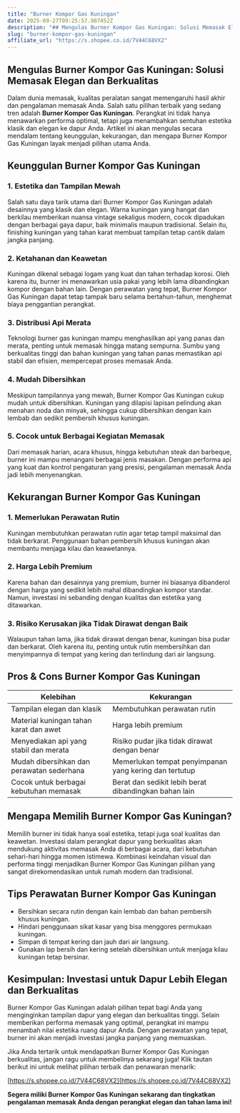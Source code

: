 ```yaml
---
title: "Burner Kompor Gas Kuningan"
date: 2025-09-27T09:25:57.987452Z
description: "## Mengulas Burner Kompor Gas Kuningan: Solusi Memasak Elegan dan Berkualitas..."
slug: "burner-kompor-gas-kuningan"
affiliate_url: "https://s.shopee.co.id/7V44C68VX2"
---
```

## Mengulas Burner Kompor Gas Kuningan: Solusi Memasak Elegan dan Berkualitas

Dalam dunia memasak, kualitas peralatan sangat memengaruhi hasil akhir dan pengalaman memasak Anda. Salah satu pilihan terbaik yang sedang tren adalah **Burner Kompor Gas Kuningan**. Perangkat ini tidak hanya menawarkan performa optimal, tetapi juga menambahkan sentuhan estetika klasik dan elegan ke dapur Anda. Artikel ini akan mengulas secara mendalam tentang keunggulan, kekurangan, dan mengapa Burner Kompor Gas Kuningan layak menjadi pilihan utama Anda.

## Keunggulan Burner Kompor Gas Kuningan

### 1. Estetika dan Tampilan Mewah

Salah satu daya tarik utama dari Burner Kompor Gas Kuningan adalah desainnya yang klasik dan elegan. Warna kuningan yang hangat dan berkilau memberikan nuansa vintage sekaligus modern, cocok dipadukan dengan berbagai gaya dapur, baik minimalis maupun tradisional. Selain itu, finishing kuningan yang tahan karat membuat tampilan tetap cantik dalam jangka panjang.

### 2. Ketahanan dan Keawetan

Kuningan dikenal sebagai logam yang kuat dan tahan terhadap korosi. Oleh karena itu, burner ini menawarkan usia pakai yang lebih lama dibandingkan kompor dengan bahan lain. Dengan perawatan yang tepat, Burner Kompor Gas Kuningan dapat tetap tampak baru selama bertahun-tahun, menghemat biaya penggantian perangkat.

### 3. Distribusi Api Merata

Teknologi burner gas kuningan mampu menghasilkan api yang panas dan merata, penting untuk memasak hingga matang sempurna. Sumbu yang berkualitas tinggi dan bahan kuningan yang tahan panas memastikan api stabil dan efisien, mempercepat proses memasak Anda.

### 4. Mudah Dibersihkan

Meskipun tampilannya yang mewah, Burner Kompor Gas Kuningan cukup mudah untuk dibersihkan. Kuningan yang dilapisi lapisan pelindung akan menahan noda dan minyak, sehingga cukup dibersihkan dengan kain lembab dan sedikit pembersih khusus kuningan.

### 5. Cocok untuk Berbagai Kegiatan Memasak

Dari memasak harian, acara khusus, hingga kebutuhan steak dan barbeque, burner ini mampu menangani berbagai jenis masakan. Dengan performa api yang kuat dan kontrol pengaturan yang presisi, pengalaman memasak Anda jadi lebih menyenangkan.

## Kekurangan Burner Kompor Gas Kuningan

### 1. Memerlukan Perawatan Rutin

Kuningan membutuhkan perawatan rutin agar tetap tampil maksimal dan tidak berkarat. Penggunaan bahan pembersih khusus kuningan akan membantu menjaga kilau dan keawetannya.

### 2. Harga Lebih Premium

Karena bahan dan desainnya yang premium, burner ini biasanya dibanderol dengan harga yang sedikit lebih mahal dibandingkan kompor standar. Namun, investasi ini sebanding dengan kualitas dan estetika yang ditawarkan.

### 3. Risiko Kerusakan jika Tidak Dirawat dengan Baik

Walaupun tahan lama, jika tidak dirawat dengan benar, kuningan bisa pudar dan berkarat. Oleh karena itu, penting untuk rutin membersihkan dan menyimpannya di tempat yang kering dan terlindung dari air langsung.

## Pros & Cons Burner Kompor Gas Kuningan

| Kelebihan                                                                              | Kekurangan                                                   |
|-----------------------------------------------------------------------------------------|--------------------------------------------------------------|
| Tampilan elegan dan klasik                                                           | Membutuhkan perawatan rutin                                 |
| Material kuningan tahan karat dan awet                                                | Harga lebih premium                                         |
| Menyediakan api yang stabil dan merata                                                 | Risiko pudar jika tidak dirawat dengan benar               |
| Mudah dibersihkan dan perawatan sederhana                                              | Memerlukan tempat penyimpanan yang kering dan tertutup     |
| Cocok untuk berbagai kebutuhan memasak                                                 | Berat dan sedikit lebih berat dibandingkan bahan lain       |

## Mengapa Memilih Burner Kompor Gas Kuningan?

Memilih burner ini tidak hanya soal estetika, tetapi juga soal kualitas dan keawetan. Investasi dalam perangkat dapur yang berkualitas akan mendukung aktivitas memasak Anda di berbagai acara, dari kebutuhan sehari-hari hingga momen istimewa. Kombinasi keindahan visual dan performa tinggi menjadikan Burner Kompor Gas Kuningan pilihan yang sangat direkomendasikan untuk rumah modern dan tradisional.

## Tips Perawatan Burner Kompor Gas Kuningan

- Bersihkan secara rutin dengan kain lembab dan bahan pembersih khusus kuningan.
- Hindari penggunaan sikat kasar yang bisa menggores permukaan kuningan.
- Simpan di tempat kering dan jauh dari air langsung.
- Gunakan lap bersih dan kering setelah dibersihkan untuk menjaga kilau kuningan tetap bersinar.
  
## Kesimpulan: Investasi untuk Dapur Lebih Elegan dan Berkualitas

Burner Kompor Gas Kuningan adalah pilihan tepat bagi Anda yang menginginkan tampilan dapur yang elegan dan berkualitas tinggi. Selain memberikan performa memasak yang optimal, perangkat ini mampu menambah nilai estetika ruang dapur Anda. Dengan perawatan yang tepat, burner ini akan menjadi investasi jangka panjang yang memuaskan.

Jika Anda tertarik untuk mendapatkan Burner Kompor Gas Kuningan berkualitas, jangan ragu untuk membelinya sekarang juga! Klik tautan berikut ini untuk melihat pilihan terbaik dan penawaran menarik:

[https://s.shopee.co.id/7V44C68VX2](https://s.shopee.co.id/7V44C68VX2)

**Segera miliki Burner Kompor Gas Kuningan sekarang dan tingkatkan pengalaman memasak Anda dengan perangkat elegan dan tahan lama ini!**